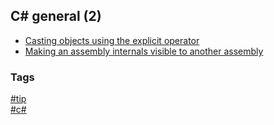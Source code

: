 ## C\# general (2)

- [Casting objects using the explicit operator](explicit-casting-in-objects.md)
- [Making an assembly internals visible to another assembly](assembly-internals-visibility.md)

### Tags
[#tip](../../tips.md)  
[#c#](../csharp.md)